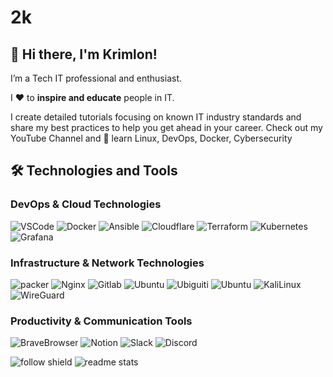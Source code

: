 # 2k
## 👋 Hi there, I'm Krimlon!
I’m a Tech IT professional and enthusiast.

I ❤️ to **inspire and educate** people in IT.

I create detailed tutorials focusing on known IT industry standards and share my best practices to help you get ahead in your career. Check out my YouTube Channel and 🚀 learn Linux, DevOps, Docker, Cybersecurity


## 🛠️ Technologies and Tools
### DevOps & Cloud Technologies
<p>
  <img alt="VSCode" src="https://img.shields.io/badge/-VSCode-007ACC?style=flat&logo=visual-studio-code&logoColor=white" /> 
  <img alt="Docker" src="https://img.shields.io/badge/-Docker-2496ED?style=flat&logo=docker&logoColor=white" />
  <img alt="Ansible" src="https://img.shields.io/badge/-Ansible-EE0000?style=flat&logo=ansible&logoColor=white" />
  <img alt="Cloudflare" src="https://img.shields.io/badge/-Cloudflare-F38020?style=flat&logo=cloudflare&logoColor=white" /> 
  <img alt="Terraform" src="https://img.shields.io/badge/-Terraform-7B42BC?style=flat&logo=terraform&logoColor=white" />
  <img alt="Kubernetes" src="https://img.shields.io/badge/-Kubernetes-326CE5?style=flat&logo=kubernetes&logoColor=white" />
  <img alt="Grafana" src="https://img.shields.io/badge/-Grafana-F46800?style=flat&logo=grafana&logoColor=white" />
</p>

### Infrastructure & Network Technologies
<p>
    <img alt="packer" src="https://camo.githubusercontent.com/8911e9004eebd5d7dce4e4c1c79e91a7e688408eb229b37ab9bd3acd29129229/68747470733a2f2f696d672e736869656c64732e696f2f7374617469632f76313f7374796c653d666f722d7468652d6261646765266d6573736167653d5061636b657226636f6c6f723d303241384546266c6f676f3d5061636b6572266c6f676f436f6c6f723d464646464646266c6162656c3d" />
  <img alt="Nginx" src="https://img.shields.io/badge/-Nginx-009639?style=flat&logo=nginx&logoColor=white" />
  <img alt="Gitlab" src="https://img.shields.io/badge/GitLab-330F63?style=for-the-badge&logo=gitlab&logoColor=white" /> 
  <img alt="Ubuntu" src="https://img.shields.io/badge/-Ubuntu-E95420?style=flat&logo=ubuntu&logoColor=white" /> 
  <img alt="Ubiguiti" src="https://camo.githubusercontent.com/169760bc85d7baefa2b580e152675883449a0ea302d9cffc38a329c5947534d3/68747470733a2f2f696d672e736869656c64732e696f2f7374617469632f76313f7374796c653d666f722d7468652d6261646765266d6573736167653d556269717569746926636f6c6f723d303535394339266c6f676f3d5562697175697469266c6f676f436f6c6f723d464646464646266c6162656c3d" /> 
  <img alt="Ubuntu" src="https://img.shields.io/badge/Ubuntu-E95420?style=for-the-badge&logo=ubuntu&logoColor=white" /> 
  <img alt="KaliLinux" src="https://img.shields.io/badge/-KaliLinux-557C94?style=flat&logo=kali-linux&logoColor=white" />
  <img alt="WireGuard" src="https://img.shields.io/badge/-WireGuard-88171A?style=flat&logo=wireguard&logoColor=white" />  
</p>

### Productivity & Communication Tools
<p>
  <img alt="BraveBrowser" src="https://img.shields.io/badge/-BraveBrowser-FB542B?style=flat&logo=brave&logoColor=white" /> 
  <img alt="Notion" src="https://img.shields.io/badge/-Notion-000?style=flat&logo=notion&logoColor=white" />
  <img alt="Slack" src="https://img.shields.io/badge/-Slack-4A154B?style=flat&logo=slack&logoColor=white" /> 
  <img alt="Discord" src="https://img.shields.io/badge/-Discord-5865F2?style=flat&logo=discord&logoColor=white" />
</p>
 <img alt="follow shield" src="https://img.shields.io/github/followers/krimlon.svg?style=social&label=Follow&maxAge=2592000" />
 <img alt="readme stats" src="https://github-readme-stats.vercel.app/api/top-langs/?username=krimlon&theme=blue-green" />

